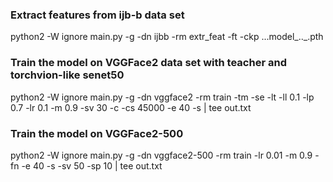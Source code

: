 ### Extract features from ijb-b data set
python2 -W ignore main.py -g -dn ijbb -rm extr_feat -ft -ckp ...model_.._.pth 

### Train the model on VGGFace2 data set with teacher and torchvion-like senet50
python2 -W ignore main.py -g -dn vggface2 -rm train -tm -se -lt -ll 0.1 -lp 0.7 -lr 0.1 -m 0.9 -sv 30 -c -cs 45000 -e 40 -s | tee out.txt

### Train the model on VGGFace2-500
python2 -W ignore main.py -g -dn vggface2-500 -rm train -lr 0.01 -m 0.9 -fn -e 40 -s -sv 50 -sp 10 | tee out.txt